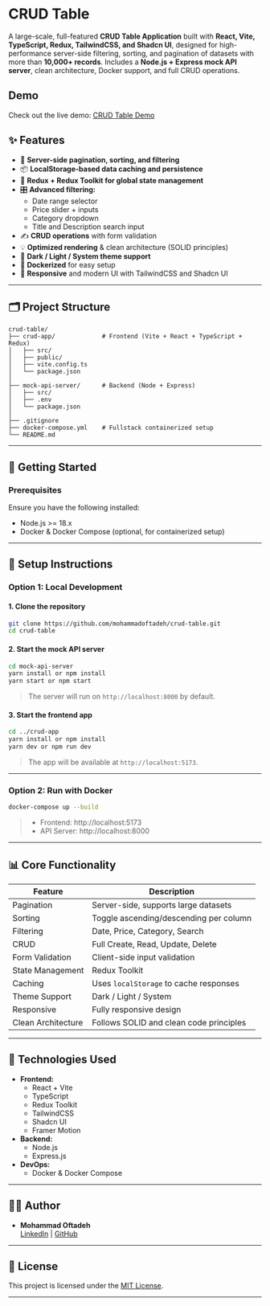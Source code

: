 # CRUD Table

A large-scale, full-featured **CRUD Table Application** built with **React, Vite, TypeScript, Redux, TailwindCSS, and Shadcn UI**, designed for high-performance server-side filtering, sorting, and pagination of datasets with more than **10,000+ records**. Includes a **Node.js + Express mock API server**, clean architecture, Docker support, and full CRUD operations.

## Demo

Check out the live demo: [CRUD Table Demo](https://crud-table-owrm.vercel.app/)

## ✨ Features

- 🔄 **Server-side pagination, sorting, and filtering**
- 📦 **LocalStorage-based data caching and persistence**
- 🧠 **Redux + Redux Toolkit for global state management**
- 🎛️ **Advanced filtering:**
  - Date range selector
  - Price slider + inputs
  - Category dropdown
  - Title and Description search input
- ✍️ **CRUD operations** with form validation
- 💡 **Optimized rendering** & clean architecture (SOLID principles)
- 🌙 **Dark / Light / System theme support**
- 🐳 **Dockerized** for easy setup
- 📱 **Responsive** and modern UI with TailwindCSS and Shadcn UI

---

## 🗂️ Project Structure

```
crud-table/
├── crud-app/             # Frontend (Vite + React + TypeScript + Redux)
│   ├── src/
│   ├── public/
│   ├── vite.config.ts
│   └── package.json
│
├── mock-api-server/      # Backend (Node + Express)
│   ├── src/
│   ├── .env
│   └── package.json
│
├── .gitignore
├── docker-compose.yml    # Fullstack containerized setup
└── README.md
```

---

## 🚀 Getting Started

### Prerequisites

Ensure you have the following installed:

- Node.js >= 18.x
- Docker & Docker Compose (optional, for containerized setup)

---

## 🔧 Setup Instructions

### Option 1: Local Development

#### 1. Clone the repository

```bash
git clone https://github.com/mohammadoftadeh/crud-table.git
cd crud-table
```

#### 2. Start the mock API server

```bash
cd mock-api-server
yarn install or npm install
yarn start or npm start
```

> The server will run on `http://localhost:8000` by default.

#### 3. Start the frontend app

```bash
cd ../crud-app
yarn install or npm install
yarn dev or npm run dev
```

> The app will be available at `http://localhost:5173`.

---

### Option 2: Run with Docker

```bash
docker-compose up --build
```

> - Frontend: http://localhost:5173
> - API Server: http://localhost:8000

---

## 📊 Core Functionality

| Feature            | Description                             |
| ------------------ | --------------------------------------- |
| Pagination         | Server-side, supports large datasets    |
| Sorting            | Toggle ascending/descending per column  |
| Filtering          | Date, Price, Category, Search           |
| CRUD               | Full Create, Read, Update, Delete       |
| Form Validation    | Client-side input validation            |
| State Management   | Redux Toolkit                           |
| Caching            | Uses `localStorage` to cache responses  |
| Theme Support      | Dark / Light / System                   |
| Responsive         | Fully responsive design                 |
| Clean Architecture | Follows SOLID and clean code principles |

---

## 🧪 Technologies Used

- **Frontend:**
  - React + Vite
  - TypeScript
  - Redux Toolkit
  - TailwindCSS
  - Shadcn UI
  - Framer Motion
- **Backend:**
  - Node.js
  - Express.js
- **DevOps:**
  - Docker & Docker Compose

---

## 🧑‍💻 Author

- **Mohammad Oftadeh**  
  [LinkedIn](https://www.linkedin.com/in/mohammad-oftadeh/) | [GitHub](https://github.com/mohammadoftadeh/)

---

## 📄 License

This project is licensed under the [MIT License](LICENSE).

---
